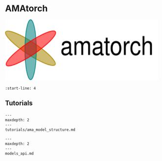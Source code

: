 # AMAtorch

<img src="_static/amatorch.svg" width="500" height="200">

```{include} ../../README.md
:start-line: 4
```

## Tutorials

```{toctree}
---
maxdepth: 2
---
tutorials/ama_model_structure.md
```


```{toctree}
---
maxdepth: 2
---
models_api.md
```

